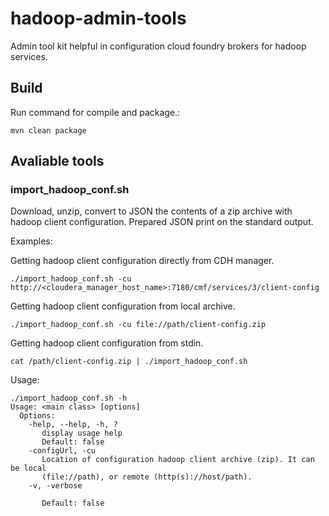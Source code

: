 # hadoop-admin-tools
Admin tool kit helpful in configuration cloud foundry brokers for hadoop services.

## Build 
Run command for compile and package.: 
```
mvn clean package
```
## Avaliable tools

### import_hadoop_conf.sh
Download, unzip, convert to JSON the contents of a zip archive with hadoop client configuration. 
Prepared JSON print on the standard output.

Examples:

Getting hadoop client configuration directly from CDH manager.
```
./import_hadoop_conf.sh -cu http://<cloudera_manager_host_name>:7180/cmf/services/3/client-config
```

Getting hadoop client configuration from local archive.
```
./import_hadoop_conf.sh -cu file://path/client-config.zip
```

Getting hadoop client configuration from stdin.
```
cat /path/client-config.zip | ./import_hadoop_conf.sh
```

Usage:
```
./import_hadoop_conf.sh -h
Usage: <main class> [options]
  Options:
    -help, --help, -h, ?
       display usage help
       Default: false
    -configUrl, -cu
       Location of configuration hadoop client archive (zip). It can be local
       (file://path), or remote (http(s)://host/path).
    -v, -verbose
       
       Default: false
```
